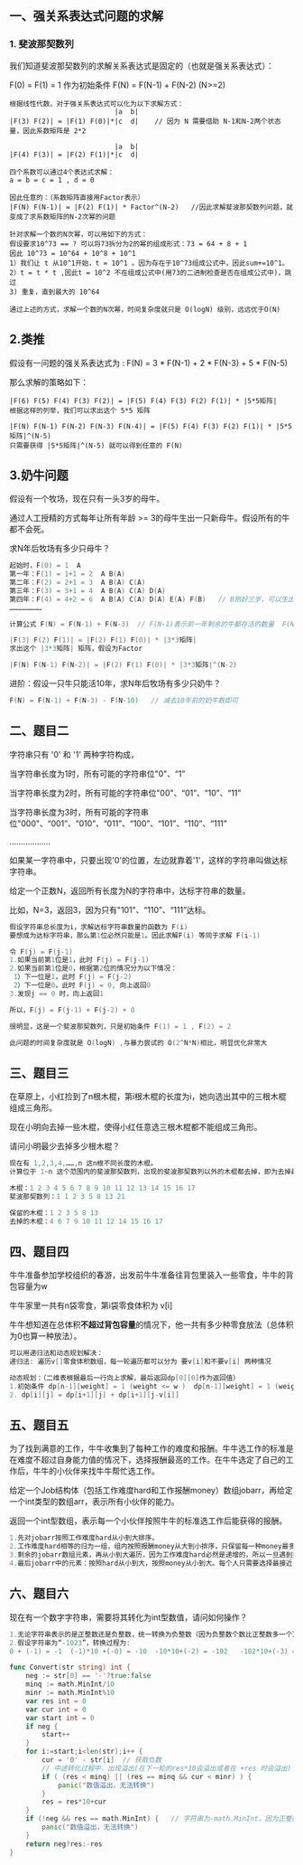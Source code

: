 ## 一、强关系表达式问题的求解

### 1. 斐波那契数列

我们知道斐波那契数列的求解关系表达式是固定的（也就是强关系表达式）：

F(0) = F(1) = 1 作为初始条件    F(N) = F(N-1) + F(N-2) (N>=2)

```
根据线性代数，对于强关系表达式可以化为以下求解方式：
						  |a  b|
|F(3) F(2)| = |F(1) F(0)|*|c  d|    // 因为 N 需要借助 N-1和N-2两个状态量，因此系数矩阵是 2*2

						  |a  b|
|F(4) F(3)| = |F(2) F(1)|*|c  d|

四个系数可以通过4个表达式求解：
a = b = c = 1 , d = 0

因此任意的：（系数矩阵直接用Factor表示）
|F(N) F(N-1)| = |F(2) F(1)| * Factor^(N-2)   //因此求解斐波那契数列问题，就变成了求系数矩阵的N-2次幂的问题
```



```
针对求解一个数的N次幂，可以用如下的方式：
假设要求10^73 == ? 可以将73拆分为2的幂的组成形式：73 = 64 + 8 + 1 
因此 10^73 = 10^64 + 10^8 + 10^1 
1）我们让 t 从10^1开始，t = 10^1 。因为存在于10^73组成公式中，因此sum+=10^1。
2）t = t * t ,因此t = 10^2 不在组成公式中(用73的二进制检查是否在组成公式中)，跳过
3) 重复，直到最大的 10^64

通过上述的方式，求解一个数的N次幂，时间复杂度就只是 O(logN) 级别，远远优于O(N)
```



## 2.类推

假设有一问题的强关系表达式为 :  F(N) = 3 * F(N-1) + 2 * F(N-3) + 5 * F(N-5)

那么求解的策略如下：

```
|F(6) F(5) F(4) F(3) F(2)| = |F(5) F(4) F(3) F(2) F(1)| * |5*5矩阵|
根据这样的列举，我们可以求出这个 5*5 矩阵

|F(N) F(N-1) F(N-2) F(N-3) F(N-4)| = |F(5) F(4) F(3) F(2) F(1)| * |5*5矩阵|^(N-5)
只需要获得 |5*5矩阵|^(N-5) 就可以得到任意的 F(N)
```



## 3.奶牛问题

假设有一个牧场，现在只有一头3岁的母牛。

通过人工授精的方式每年让所有年龄 >= 3的母牛生出一只新母牛。假设所有的牛都不会死。

求N年后牧场有多少只母牛？

```go
起始时，F(0) = 1  A
第一年：F(1) = 1+1 = 2  A B(A)
第二年：F(2) = 2+1 = 3  A B(A) C(A)
第三年：F(3) = 3+1 = 4  A B(A) C(A) D(A)
第四年：F(4) = 4+2 = 6  A B(A) C(A) D(A) E(A) F(B)   // B刚好三岁，可以生出新的母牛
……………………

计算公式 F(N) = F(N-1) + F(N-3)  // F(N-1)表示前一年剩余的牛都存活的数量  F(N-3)表示新生牛数量 == 三年前的牛的数量

|F(3) F(2) F(1)| = |F(2) F(1) F(0)| * |3*3矩阵|
求出这个 |3*3矩阵| 矩阵，假设为Factor

|F(N) F(N-1) F(N-2)| = |F(2) F(1) F(0)| * |3*3矩阵|^(N-2)
```



进阶：假设一只牛只能活10年，求N年后牧场有多少只奶牛？

```go
F(N) = F(N-1) + F(N-3) - F(N-10)   // 减去10年前的奶牛数即可
```

## 二、题目二

字符串只有  '0'  和  '1'  两种字符构成，

当字符串长度为1时，所有可能的字符串位"0"、“1”

当字符串长度为2时，所有可能的字符串位"00"、“01”、“10”、“11”

当字符串长度为3时，所有可能的字符串位"000"、“001”、“010”、“011”、“100”、“101”、“110”、“111”

………………

如果某一字符串中，只要出现'0'的位置，左边就靠着'1'，这样的字符串叫做达标字符串。

给定一个正数N，返回所有长度为N的字符串中，达标字符串的数量。

比如，N=3，返回3，因为只有"101"、“110”、“111”达标。

```go
假设字符串总长度为i，求解达标字符串数量的函数为 F(i) 
要想成为达标字符串，那么第1位必然只能是1。因此求解F(i) 等同于求解 F(i-1)

令 F(j) = F(j-1)
1.如果当前第1位是1，此时 F(j) = F(j-1)
2.如果当前第1位是0，根据第2位的情况分为以下情况：
 1）下一位是1，此时 F(j) = F(j-2)
 2）下一位是0，此时 F(j) = 0, 向上返回0
3.发现j == 0 时，向上返回1

所以，F(j) = F(j-1) + F(j-2) + 0

很明显，这是一个斐波那契数列，只是初始条件 F(1) = 1 , F(2) = 2

此问题的时间复杂度就是 O(logN) ,与暴力尝试的 O(2^N*N)相比，明显优化非常大
```



## 三、题目三

在草原上，小红捡到了n根木棍，第i根木棍的长度为i，她向选出其中的三根木棍组成三角形。

现在小明向去掉一些木棍，使得小红任意选三根木棍都不能组成三角形。

请问小明最少去掉多少根木棍？

```go
现在有 1,2,3,4,……,n 这n根不同长度的木棍。
计算位于 1~n 这个范围内的斐波那契数列，出现的斐波那契数列以外的木棍都去掉，即为去掉最少得木棍

木棍：1 2 3 4 5 6 7 8 9 10 11 12 13 14 15 16 17 
斐波那契数列：1 1 2 3 5 8 13 21

保留的木棍：1 2 3 5 8 13 
去掉的木棍：4 6 7 9 10 11 12 14 15 16 17
```



## 四、题目四

牛牛准备参加学校组织的春游，出发前牛牛准备往背包里装入一些零食，牛牛的背包容量为w

牛牛家里一共有n袋零食，第i袋零食体积为 v[i]

牛牛想知道在总体积**不超过背包容量**的情况下，他一共有多少种零食放法（总体积为0也算一种放法）。

``` go
可以用递归法和动态规划解决：
递归法: 遍历v[]零食体积数组，每一轮遍历都可以分为 要v[i]和不要v[i] 两种情况

动态规划：（二维表根据最后一行向上求解，最后返回dp[0][0]作为返回值）
1.初始条件 dp[n-1][weight] = 1 (weight <= w )  dp[n-1][weight] = 1 (weight > w )
2. dp[i][j] = dp[i+1][j] + dp[i+1][j-v[i]] 

```



## 五、题目五

为了找到满意的工作，牛牛收集到了每种工作的难度和报酬。牛牛选工作的标准是在难度不超过自身能力值的情况下，选择报酬最高的工作。在牛牛选定了自己的工作后，牛牛的小伙伴来找牛牛帮忙选工作。

给定一个Job结构体（包括工作难度hard和工作报酬money）数组jobarr，再给定一个int类型的数组arr，表示所有小伙伴的能力。

返回一个int型数组，表示每一个小伙伴按照牛牛的标准选工作后能获得的报酬。

```go
1.先对jobarr按照工作难度hard从小到大排序。
2.工作难度hard相等的归为一组，组内按照报酬money从大到小排序，只保留每一种money最多的job
3.剩余的jobarr数组元素，再从小到大遍历，因为工作难度hard必然是递增的，所以一旦遇到报酬money小于前一项的，直接将该job移出。
4.最后jobarr中的元素：按照hard从小到大，按照money从小到大。每个人只需要选择最接近自己能力的hard的job即可。


```



## 六、题目六

现在有一个数字字符串，需要将其转化为int型数值，请问如何操作？

```go
1.无论字符串表示的是正整数还是负整数，统一转换为负整数（因为负整数个数比正整数多一个）
2.假设字符串为“-1023”，转换过程为:
0 + (-1) = -1  (-1)*10 +(-0) = -10  -10*10+(-2) = -102   -102*10+(-3) = -1023

func Convert(str string) int {
    neg := str[0] == '-'?true:false
    minq := math.MinInt/10
    minr := math.MinInt%10
    var res int = 0
    var cur int = 0
    var start int = 0
    if neg {
        start++
    }
    for i:=start;i<len(str);i++ {
        cur = '0' - str[i]  // 获取负数
        // 中途转化过程中，出现溢出(在下一轮的res*10会溢出或者在 +res 时会溢出)
        if ( (res < minq) || (res == minq && cur < minr) ) {
            panic("数值溢出，无法转换")
        }
        res = res*10+cur
    }
    if (!neg && res == math.MinInt) {   // 字符串为-math.MinInt，因为正整数比负整数少一个，因此转换会溢出
        panic("数值溢出，无法转换")
    }
    return neg?res:-res
}
```

